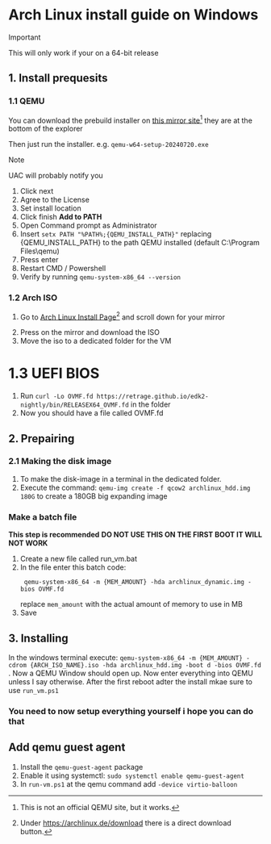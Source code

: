 # Arch Linux install guide on Windows
> [!IMPORTANT]
> This will only work if your on a 64-bit release

## 1. Install prequesits

### 1.1 QEMU

You can download the prebuild installer on [this mirror site](https://qemu.weilnetz.de/w64)[^1] they are at the bottom of the explorer 
[^1]: This is not an official QEMU site, but it works.

Then just run the installer. e.g. ```qemu-w64-setup-20240720.exe```
> [!NOTE]
> UAC will probably notify you
1. Click next
2. Agree to the License
3. Set install location
4. Click finish
**Add to PATH**
1. Open Command prompt as Administrator
2. Insert `setx PATH "%PATH%;{QEMU_INSTALL_PATH}"` replacing {QEMU_INSTALL_PATH} to the path QEMU installed (default C:\Program Files\qemu)
3. Press enter
4. Restart CMD / Powershell
5. Verify by running `qemu-system-x86_64 --version`

### 1.2 Arch ISO
1. Go to [Arch Linux Install Page](https://archlinux.org/download/)[^2] and scroll down for your mirror
[^2]: Under https://archlinux.de/download there is a direct download button.

2. Press on the mirror and download the ISO
3. Move the iso to a dedicated folder for the VM

# 1.3 UEFI BIOS
1. Run `curl -Lo OVMF.fd https://retrage.github.io/edk2-nightly/bin/RELEASEX64_OVMF.fd` in the folder
2. Now you should have a file called OVMF.fd

## 2. Prepairing

### 2.1 Making the disk image
1. To make the disk-image in a terminal in the dedicated folder.
2. Execute the command: `qemu-img create -f qcow2 archlinux_hdd.img 180G` to create a 180GB big expanding image

### Make a batch file
**This step is recommended**
**DO NOT USE THIS ON THE FIRST BOOT IT WILL NOT WORK**
1. Create a new file called run_vm.bat
2. In the file enter this batch code:
   ```batch
    qemu-system-x86_64 -m {MEM_AMOUNT} -hda archlinux_dynamic.img -bios OVMF.fd
   ```
   replace `mem_amount` with the actual amount of memory to use in MB
3. Save

## 3. Installing
In the windows terminal execute: `qemu-system-x86_64 -m {MEM_AMOUNT} -cdrom {ARCH_ISO_NAME}.iso -hda archlinux_hdd.img -boot d -bios OVMF.fd `.
Now a QEMU Window should open up. Now enter everything into QEMU unless I say otherwise.
After the first reboot adter the install mkae sure to use `run_vm.ps1`

### You need to now setup everything yourself i hope you can do that

## Add qemu guest agent
1. Install the `qemu-guest-agent` package
2. Enable it using systemctl: `sudo systemctl enable qemu-guest-agent`
3. In `run-vm.ps1` at the qemu command add `-device virtio-balloon`
